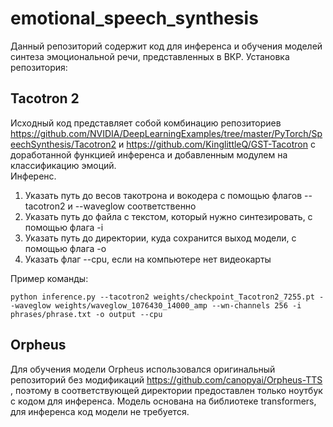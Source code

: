 # emotional_speech_synthesis
Данный репозиторий содержит код для инференса и обучения моделей синтеза эмоциональной речи, представленных в ВКР. 
Установка репозитория:  


## Tacotron 2
Исходный код представляет собой комбинацию репозиториев https://github.com/NVIDIA/DeepLearningExamples/tree/master/PyTorch/SpeechSynthesis/Tacotron2 и https://github.com/KinglittleQ/GST-Tacotron с доработанной функцией инференса и добавленным модулем на классификацию эмоций.  
Инференс.  
1. Указать путь до весов такотрона и вокодера с помощью флагов --tacotron2 и --waveglow соответственно
2. Указать путь до файла с текстом, который нужно синтезировать, с помощью флага -i 
3. Указать путь до директории, куда сохранится выход модели, с помощью флага -o
4. Указать флаг --cpu, если на компьютере нет видеокарты  
  
Пример команды:
```
python inference.py --tacotron2 weights/checkpoint_Tacotron2_7255.pt --waveglow weights/waveglow_1076430_14000_amp --wn-channels 256 -i phrases/phrase.txt -o output --cpu
```

## Orpheus  
Для обучения модели Orpheus использовался оригинальный репозиторий без модификаций https://github.com/canopyai/Orpheus-TTS , поэтому в соответствующей директории предоставлен только ноутбук с кодом для инференса. Модель основана на библиотеке transformers, для инференса код модели не требуется.